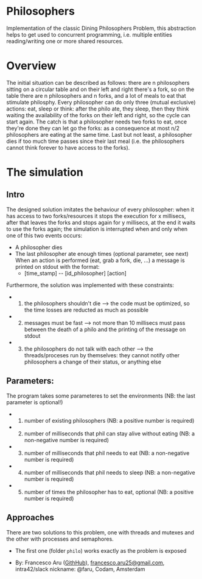 # Philosophers
Implementation of the classic Dining Philosophers Problem, this abstraction helps to get used to concurrent programming, i.e. multiple entities reading/writing one or more shared resources.


# Overview
The initial situation can be described as follows: there are n philosophers sitting on a circular table and on their left and right there's a fork, so on the table there are n philosophers and n forks, and a lot of meals to eat that stimulate philosphy. 
Every philosopher can do only three (mutual exclusive) actions: eat, sleep or think: after the philo ate, they sleep, then they think waiting the availability of the forks on their left and right, so the cycle can start again. The catch is that a philosopher needs two forks to eat, once they're done they can let go the forks: as a consequence at most n/2 philosophers are eating at the same time. Last but not least, a philosopher dies if too much time passes since their last meal (i.e. the philosophers cannot think forever to have access to the forks).


# The simulation
## Intro
The designed solution imitates the behaviour of every philosopher: when it has access to two forks/resources it stops the execution for x millisecs, after that leaves the forks and stops again for y millisecs, at the end it waits to use the forks again; the simulation is interrupted when and only when one of this two events occurs:
- A philosopher dies
- The last philosopher ate enough times (optional parameter, see next)
When an action is performed (eat, grab a fork, die, ...) a message is printed on stdout with the format:
    - [time_stamp] -- [id_philosopher] [action]

Furthermore, the solution was implemented with these constraints:
- 1) the philosophers shouldn't die                   --> the code must be optimized, so the time losses are reducted as much as possible
- 2) messages must be fast                            --> not more than 10 millisecs must pass between the death of a philo and the printing of the message on stdout
- 3) the philosophers do not talk with each other     --> the threads/proceses run by themselves: they cannot notify other philosophers a change of their status, or anything else

## Parameters:
The program takes some parameteres to set the environments (NB: the last parameter is optional!)
- 1) number of existing philosophers  (NB: a positive number is required)
- 2) number of milliseconds that phil can stay alive without eating   (NB: a non-negative number is required)
- 3) number of milliseconds that phil needs to eat    (NB: a non-negative number is required)
- 4) number of milliseconds that phil needs to sleep  (NB: a non-negative number is required)
- 5) number of times the philosopher has to eat, optional (NB: a positive number is required)

## Approaches
There are two solutions to this problem, one with threads and mutexes and the other with processes and semaphores.
- The first one (folder ```philo```) works exactly as the problem is exposed



- By: Francesco Aru ([GithHub](https://github.com/Orpheus-3145)), francesco.aru25@gmail.com, intra42/slack nickname: @faru, Codam, Amsterdam

